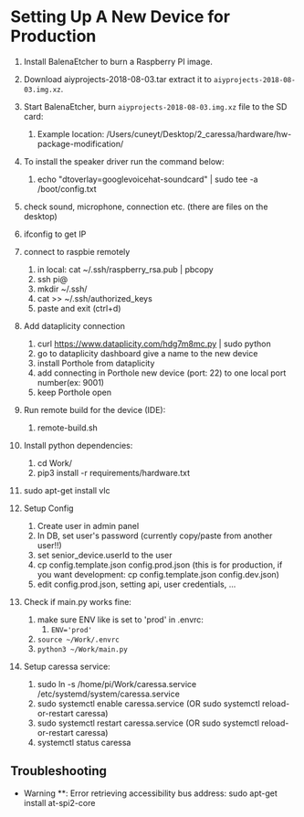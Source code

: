 # Setting Up A New Device for Production

1. Install BalenaEtcher to burn a Raspberry PI image.
1. Download aiyprojects-2018-08-03.tar extract it to `aiyprojects-2018-08-03.img.xz`.
1. Start BalenaEtcher, burn `aiyprojects-2018-08-03.img.xz` file to the SD card:
    1. Example location: /Users/cuneyt/Desktop/2_caressa/hardware/hw-package-modification/
1. To install the speaker driver run the command below:
    1. echo "dtoverlay=googlevoicehat-soundcard" | sudo tee -a /boot/config.txt
1. check sound, microphone, connection etc. (there are files on the desktop)
1. ifconfig to get IP
1. connect to raspbie remotely
    1. in local: cat ~/.ssh/raspberry_rsa.pub | pbcopy
    2. ssh pi@<IP>
    3. mkdir ~/.ssh/
    3. cat >> ~/.ssh/authorized_keys
    4. paste and exit (ctrl+d)
1. Add dataplicity connection
    1. curl https://www.dataplicity.com/hdg7m8mc.py | sudo python
    1. go to dataplicity dashboard give a name to the new device
    1. install Porthole from dataplicity
    1. add connecting in Porthole new device (port: 22) to one local port number(ex: 9001)
    1. keep Porthole open
1. Run remote build for the device (IDE): 
    1. remote-build.sh
1. Install python dependencies:
    1. cd Work/
    2. pip3 install -r requirements/hardware.txt
1. sudo apt-get install vlc

1. Setup Config
    1. Create user in admin panel
    1. In DB, set user's password (currently copy/paste from another user!!)
    1. set senior_device.userId to the user
    1. cp config.template.json config.prod.json (this is for production, if you want development: cp config.template.json config.dev.json)
    1. edit config.prod.json, setting api, user credentials, ...
1. Check if main.py works fine:
    1. make sure ENV like is set to 'prod' in .envrc:
        1. `ENV='prod'`
    1. `source ~/Work/.envrc`
    1. `python3 ~/Work/main.py`
1. Setup caressa service:
    1. sudo ln -s /home/pi/Work/caressa.service /etc/systemd/system/caressa.service
    1. sudo systemctl enable caressa.service (OR sudo systemctl reload-or-restart caressa)
    1. sudo systemctl restart caressa.service (OR sudo systemctl reload-or-restart caressa)
    1. systemctl status caressa
   

## Troubleshooting

* Warning **: Error retrieving accessibility bus address:
    sudo apt-get install at-spi2-core
